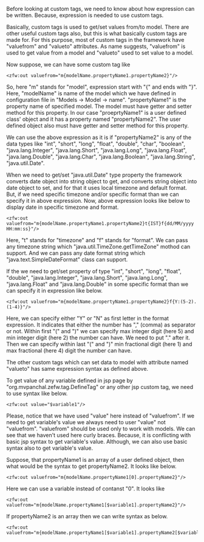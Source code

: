 Before looking at custom tags, we need to know about how expression can be written. Because, expression is needed to use custom tags.

Basically, custom tags is used to get/set values from/to model. There are other useful custom tags also, but this is what basically custom tags are made for.
For this purpose, most of custom tags in the framework have "valuefrom" and "valueto" attributes. As name suggests, "valuefrom" is used to get value from a model and "valueto" used to set value to a model.

Now suppose, we can have some custom tag like

    <zfw:out valuefrom="m{modelName.propertyName1.propertyName2}"/>

So, here "m" stands for "model", expression start with "{" and ends with "}".
Here, "modelName" is name of the model which we have defined in configuration file in
"Models -> Model -> name".
"propertyName1" is the property name of specified model. The model must have getter and setter method for this property. In our case "proeprtyName1" is a user defined class' object and it has a property named "propertyName2". The user defined object also must have getter and setter method for this property.

We can use the above expression as it is if "propertyName2" is any of the data types like "int", "short", "long", "float", "double", "char", "boolean", "java.lang.Integer", "java.lang.Short", "java.lang.Long", "java.lang.Float", "java.lang.Double", "java.lang.Char", "java.lang.Boolean", "java.lang.String", "java.util.Date".

When we need to get/set "java.util.Date" type property the framework converts date object into string object to get, and converts string object into date object to set, and for that it uses local timezone and default format. But, if we need specific timezone and/or specific format than we can specify it in above expression. Now, above expression looks like below to display date in specific timezone and format.

    <zfw:out valuefrom="m{modelName.propertyName1.propertyName2}t{IST}f{dd/MM/yyyy HH:mm:ss}"/>

Here, "t" stands for "timezone" and "f" stands for "format". We can pass any timezone string which "java.util.TimeZone.getTimeZone" mothod can support. And we can pass any date format string which "java.text.SimpleDateFormat" class can support.

If the we need to get/set property of type "int", "short", "long", "float", "double", "java.lang.Integer", "java.lang.Short", "java.lang.Long", "java.lang.Float" and "java.lang.Double" in some specific format than we can specify it in expression like below.

    <zfw:out valuefrom="m{modelName.propertyName1.propertyName2}f{Y:(5-2).(1-4)}"/>

Here, we can specify either "Y" or "N" as first letter in the format expression. It indicates that either the number has "," (comma) as separator or not. Within first "(" and ")" we can specify max integer digit (here 5) and min integer digit (here 2) the number can have. We need to put "." after it. Then we can specify within last "(" and ")" min fractional digit (here 1) and max fractional (here 4) digit the number can have.

The other custom tags which can set data to model with attribute named "valueto" has same expression syntax as defined above.

To get value of any variable defined in jsp page by "org.mvpanchal.zefw.tag.DefineTag" or any other jsp custom tag, we need to use syntax like below.

    <zfw:out value="$variable1"/>

Please, notice that we have used "value" here instead of "valuefrom". If we need to get variable's value we always need to user "value" not "valuefrom". "valuefrom" should be used only to work with models.
We can see that we haven't used here curly braces. Because, it is conflicting with basic jsp syntax to get variable's value. Although, we can also use basic syntax also to get variable's value.

Suppose, that propertyName1 is an array of a user defined object, then what would be the syntax to get propertyName2. It looks like below.

    <zfw:out valuefrom="m{modelName.propertyName1[0].propertyName2}"/>

Here we can use a variable instead of contanst "0". It looks like

    <zfw:out valuefrom="m{modelName.propertyName1[$variable1].propertyName2}"/>

If propertyName2 is an array then we can write syntax as below.

    <zfw:out valuefrom="m{modelName.propertyName1[$variable1].propertyName2[$variable2]}"/>